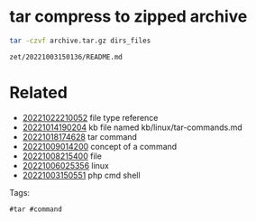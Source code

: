 # tar compress to zipped archive

```bash
tar -czvf archive.tar.gz dirs_files
```

` zet/20221003150136/README.md `

# Related

- [20221022210052](/zet/20221022210052/README.md) file type reference
- [20221014190204](/zet/20221014190204/README.md) kb file named kb/linux/tar-commands.md
- [20221018174628](/zet/20221018174628/README.md) tar command
- [20221009014200](/zet/20221009014200/README.md) concept of a command
- [20221008215400](/zet/20221008215400/README.md) file
- [20221006025356](/zet/20221006025356/README.md) linux
- [20221003150551](/zet/20221003150551/README.md) php cmd shell

Tags:

    #tar #command
